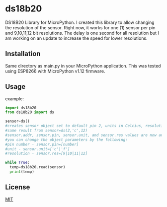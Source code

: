 # ds18b20
DS18B20 Library for MicroPython. I created this library to allow changing the resolution of the sensor. Right now, it works 
for one (1) sensor per pin and 9,10,11,12 bit resolutions. The delay is one second for all resolution but I am working on
an update to increase the speed for lower resolutions.

## Installation

Same directory as main.py in your MicroPython application. This was tested using ESP8266 with MicroPython v1.12 firmware.

## Usage
example:
```python
import ds18b20
from ds18b20 import ds

sensor=ds()
#creates sensor object set to default pin 2, units in Celcius, resolution 12 bit
#same result from sensor=ds(2,'c',12)
#sensor.addr, sensor.pin, sensor.unit, and sensor.res values are now available
#you can change the object parameters by the following:
#pin number - sensor.pin=[number]
#unit - sensor.unit=['c'|'f']
#resolution - sensor.res=[9|10|11|12]

while True:
  temp=ds18b20.read(sensor)
  print(temp)
```
## License
[MIT](https://choosealicense.com/licenses/mit/)
